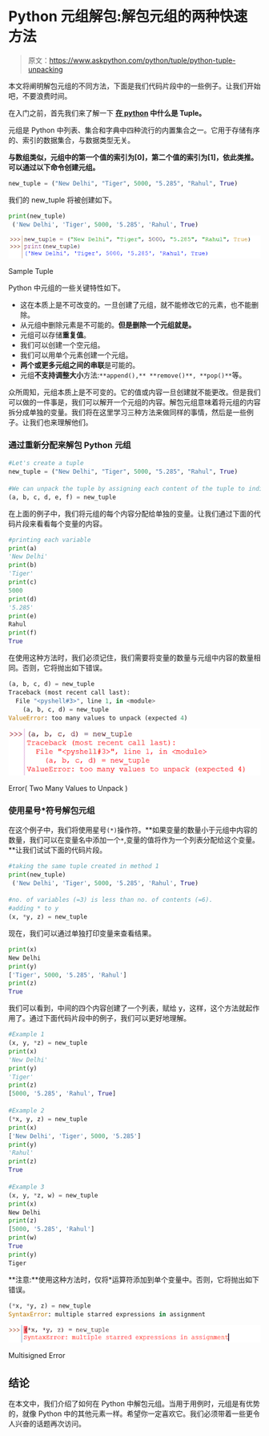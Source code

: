 # Python 元组解包:解包元组的两种快速方法

> 原文：<https://www.askpython.com/python/tuple/python-tuple-unpacking>

本文将阐明解包元组的不同方法，下面是我们代码片段中的一些例子。让我们开始吧，不要浪费时间。

在入门之前，首先我们来了解一下 **[在 python](https://www.askpython.com/python/tuple/python-tuple) 中什么是 Tuple。**

元组是 Python 中列表、集合和字典中四种流行的内置集合之一。它用于存储有序的、索引的数据集合，与数据类型无关。

**与数组类似，元组中的第一个值的索引为[0]，第二个值的索引为[1]，依此类推。可以通过以下命令创建元组。**

```py
new_tuple = ("New Delhi", "Tiger", 5000, "5.285", "Rahul", True)

```

我们的 new_tuple 将被创建如下。

```py
print(new_tuple)
 ('New Delhi', 'Tiger', 5000, '5.285', 'Rahul', True)

```

![Sample Tuple](img/344f4d45faa50991a548c32d701bc5a8.png)

Sample Tuple

Python 中元组的一些关键特性如下。

*   这在本质上是不可改变的。一旦创建了元组，就不能修改它的元素，也不能删除。
*   从元组中删除元素是不可能的。**但是删除一个元组就是。**
*   元组可以存储**重复值**。
*   我们可以创建一个空元组。
*   我们可以用单个元素创建一个元组。
*   **两个或更多元组之间的串联**是可能的。
*   元组**不支持调整大小**方法:`**append(),** **remove()**, **pop()**`等。

众所周知，元组本质上是不可变的。它的值或内容一旦创建就不能更改。但是我们可以做的一件事是，我们可以解开一个元组的内容。解包元组意味着将元组的内容拆分成单独的变量。我们将在这里学习三种方法来做同样的事情，然后是一些例子。让我们也来理解他们。

### 通过重新分配来解包 Python 元组

```py
#Let's create a tuple
new_tuple = ("New Delhi", "Tiger", 5000, "5.285", "Rahul", True)

#We can unpack the tuple by assigning each content of the tuple to individual variables 
(a, b, c, d, e, f) = new_tuple

```

在上面的例子中，我们将元组的每个内容分配给单独的变量。让我们通过下面的代码片段来看看每个变量的内容。

```py
#printing each variable 
print(a)
'New Delhi'
print(b)
'Tiger'
print(c)
5000
print(d)
'5.285'
print(e)
Rahul
print(f)
True

```

在使用这种方法时，我们必须记住，我们需要将变量的数量与元组中内容的数量相同。否则，它将抛出如下错误。

```py
(a, b, c, d) = new_tuple
Traceback (most recent call last):
  File "<pyshell#3>", line 1, in <module>
    (a, b, c, d) = new_tuple
ValueError: too many values to unpack (expected 4)

```

![Error( Two Many Values to Unpack )](img/2d62b3708c1aebe6fa627dba5ddf4c0d.png)

Error( Two Many Values to Unpack )

### 使用星号*符号解包元组

在这个例子中，我们将使用星号`(*)`操作符。**如果变量的数量小于元组中内容的数量，我们可以在变量名中添加一个`*`,变量的值将作为一个列表分配给这个变量。**让我们试试下面的代码片段。

```py
#taking the same tuple created in method 1
print(new_tuple)
 ('New Delhi', 'Tiger', 5000, '5.285', 'Rahul', True)

#no. of variables (=3) is less than no. of contents (=6).
#adding * to y
(x, *y, z) = new_tuple

```

现在，我们可以通过单独打印变量来查看结果。

```py
print(x)
New Delhi
print(y)
['Tiger', 5000, '5.285', 'Rahul']
print(z)
True

```

我们可以看到，中间的四个内容创建了一个列表，赋给 y，这样，这个方法就起作用了。通过下面代码片段中的例子，我们可以更好地理解。

```py
#Example 1 
(x, y, *z) = new_tuple
print(x)
'New Delhi'
print(y)
'Tiger'
print(z)
[5000, '5.285', 'Rahul', True]

#Example 2 
(*x, y, z) = new_tuple
print(x)
['New Delhi', 'Tiger', 5000, '5.285']
print(y)
'Rahul'
print(z)
True

#Example 3
(x, y, *z, w) = new_tuple
print(x)
New Delhi
print(z)
[5000, '5.285', 'Rahul']
print(w)
True
print(y)
Tiger

```

**注意:**使用这种方法时，仅将*运算符添加到单个变量中。否则，它将抛出如下错误。

```py
(*x, *y, z) = new_tuple
SyntaxError: multiple starred expressions in assignment

```

![Multisigned Error](img/bd90f50c8f6b9cc361a510c3a9ded762.png)

Multisigned Error

## 结论

在本文中，我们介绍了如何在 Python 中解包元组。当用于用例时，元组是有优势的，就像 Python 中的其他元素一样。希望你一定喜欢它。我们必须带着一些更令人兴奋的话题再次访问。